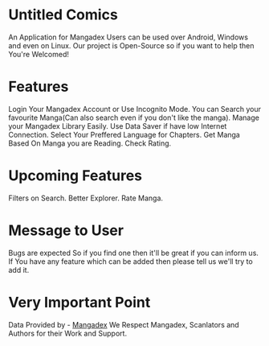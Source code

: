 # Untitled Comics
An Application for Mangadex Users can be used over Android, Windows and even on Linux.
Our project is Open-Source so if you want to help then You're Welcomed!

# Features
Login Your Mangadex Account or Use Incognito Mode.
You can Search your favourite Manga(Can also search even if you don't like the manga).
Manage your Mangadex Library Easily.
Use Data Saver if have low Internet Connection.
Select Your Preffered Language for Chapters.
Get Manga Based On Manga you are Reading.
Check Rating.

# Upcoming Features
Filters on Search.
Better Explorer.
Rate Manga.

# Message to User
Bugs are expected So if you find one then it'll be great if you can inform us.
If You have any feature which can be added then please tell us we'll try to add it.

# Very Important Point
Data Provided by - [Mangadex](https://api.mangadex.org/)
We Respect Mangadex, Scanlators and Authors for their Work and Support.